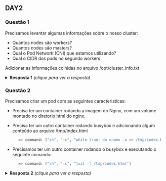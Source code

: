 ## DAY2

### Questão 1
Precisamos levantar algumas informações sobre o nosso cluster:
- Quantos nodes são workers?
- Quantos nodes são masters?
- Qual o Pod Network (CNI) que estamos utilizando?
- Qual o CIDR dos pods no segundo workers

Adicionar as informações colhidas no arquivo /opt/cluster_info.txt

<details>
  <summary><b>Resposta 1</b> <em>(clique para ver a resposta)</em></summary>

- Quantos nodes são workers?
```bash
kubectl get nodes
```

- Quantos nodes são masters?
```bash
kubectl get nodes
```

- Qual o Pod Network (CNI) que estamos utilizando?
Liste os pods do namespace kube-system e tente inferir a partir do resultado.
```bash
kubectl get pods -n kube-system
```

Uma outra forma é executando os seguintes comandos:
```bash
ssh NODE-WORKER
ls -lRha /etc/cni
```

Neste caso está sendo usado o ``weave-net``. Comando para visualizar as configurações:
```bash
cat /etc/cni/net.d/10-weave.conflist | more
```
  
Referências:
* https://kubernetes.io/docs/concepts/extend-kubernetes/compute-storage-net/network-plugins/
* https://kubernetes.io/docs/concepts/cluster-administration/networking/
* https://www.juniper.net/documentation/en_US/contrail19/topics/task/verification/verifying-cni-k8s.html

- Qual o CIDR dos pods no segundo workers
Uma forma é executar o seguinte comando:
```bash
kubectl get node -o jsonpath="{range .items[*]}{.metadata.name} {.spec.podCIDR}"
```

Outra forma é obter a informação a partir do describe dos nodes
```bash
kubectl describe nodes NODE_NAME | grep PodCIDR
```

Se estiver usando kubeadm, pode executar qualquer um dos seguintes comandos no node **master**:
```bash
kubeadm config print init-defaults | grep Subnet
  
ps -aux | grep kube-apiserver | grep service-cluster-ip-range

cat /etc/kubernetes/manifests/kube-apiserver.yaml | grep service-cluster-ip-range
```

Referências:
* https://devops.stackexchange.com/questions/5898/how-to-get-kubernetes-pod-network-cidr 

- Qual é o nosso serviço de DNS para o nosso cluster?
Liste os pods do namespace kube-system e tente inferir a partir do resultado.
```bash
kubectl get pods -n kube-system
```

Referências:
* https://kubernetes.io/docs/concepts/services-networking/dns-pod-service/
* https://kubernetes.io/docs/tasks/administer-cluster/dns-debugging-resolution/
  
</details>


### Questão 2
Precisamos criar um pod com as seguintes caracteristicas:

- Precisa ter um container rodando a imagem do Nginx, com um volume montado no
  diretorio html do nginx.

- Precisa ter um outro container rodando busybox e adicionando algum conteúdo
  ao arquivo /tmp/index.html

```bash
      => command: ["sh", "-c", "while true; do uname -a >> /tmp/index.html; date >> /tmp/index.html; sleep 2; done"]
```

- Precisamos ter um outro container rodando o busybox e executando o seguinte
  comando:
```bash
      => command: ["sh", "-c", "tail -f /tmp/index.html"]
```

<details>
  <summary><b>Resposta 2</b> <em>(clique para ver a resposta)</em></summary>

Criamos o arquivo pod.yaml e nele adicionamos os tres containers

```yaml
---
apiVersion: v1
kind: Pod
metadata:
  name: meu-pod
spec:
  containers:
    - name: container-1
      image: nginx
      ports:
        - containerPort: 80
      volumeMounts:
        - name: workdir
          mountPath: /usr/share/nginx/html
      resources:
        limits:
          memory: '1Gi'
          cpu: '800m'
        requests:
          memory: '700Mi'
          cpu: '400m'
    - name: container-2
      image: busybox
      command: ["sh", "-c", "while true; do uname -a >> /tmp/index.html; date >> /tmp/index.html; sleep 2; done"]
      volumeMounts:
        - name: workdir
          mountPath: /tmp/
    - name: container-3
      image: busybox
      command: ["sh", "-c", "tail -f /tmp/index.html"]
      volumeMounts:
        - name: workdir
          mountPath: /tmp/
  # These containers are run during pod initialization
  dnsPolicy: Default
  volumes:
    - name: workdir
      emptyDir: {}
```

Criando o pod
```bash
kubectl create -f pod.yaml
```

Verificando os logs par ver tudo funcionando

```bash
kubectl logs -f meu-pod container-1
kubectl logs -f meu-pod container-2
kubectl logs -f meu-pod container-3
kubectl exec -ti meu-pod -c container-1 -- bash
```
</details>
